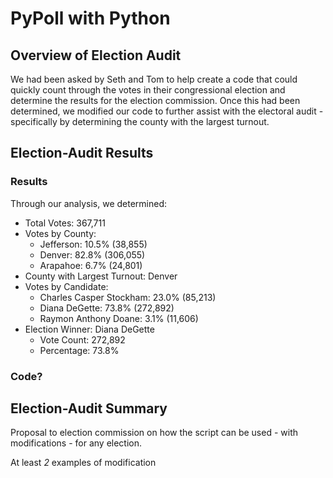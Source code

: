 # PyPoll with Python

## Overview of Election Audit
We had been asked by Seth and Tom to help create a code that could quickly count through the votes in their congressional election and determine the results for the election commission. Once this had been determined, we modified our code to further assist with the electoral audit - specifically by determining the county with the largest turnout.

## Election-Audit Results

### Results

Through our analysis, we determined:

- Total Votes: 367,711
- Votes by County:
  - Jefferson:  10.5%    (38,855)
  - Denver:     82.8%   (306,055) 
  - Arapahoe:    6.7%    (24,801)    
- County with Largest Turnout: Denver
- Votes by Candidate:  
  - Charles Casper Stockham:  23.0%    (85,213)
  - Diana DeGette:            73.8%   (272,892)
  - Raymon Anthony Doane:      3.1%    (11,606)
- Election Winner: Diana DeGette
  - Vote Count: 272,892
  - Percentage: 73.8%

### Code?
  
## Election-Audit Summary
Proposal to election commission on how the script can be used - with modifications - for any election.

At least *2* examples of modification
  
